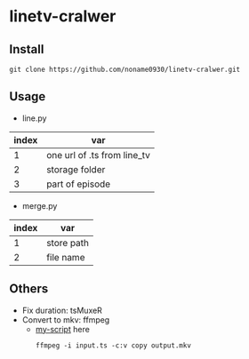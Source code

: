 # linetv-cralwer

## Install
```
git clone https://github.com/noname0930/linetv-cralwer.git
```

## Usage
- line.py

| index | var |
| ----- | ----- |
| 1 | one url of .ts from line_tv |
| 2 | storage folder |
| 3 | part of episode |
    
- merge.py

| index | var |
| ----- | ----- |
| 1 | store path |
| 2 | file name |

## Others
- Fix duration: tsMuxeR
- Convert to mkv: ffmpeg
    - [my-script](http://github.com/noname0930/my-scripts/) here
	    ```
	    ffmpeg -i input.ts -c:v copy output.mkv
	    ```